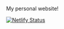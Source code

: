 My personal website!

[![Netlify Status](https://api.netlify.com/api/v1/badges/edcb25b2-8376-4546-8054-4a928d500f05/deploy-status)](https://app.netlify.com/sites/nebulanix/deploys)